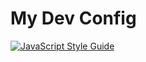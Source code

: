 # My Dev Config

[![JavaScript Style Guide](https://cdn.rawgit.com/standard/standard/master/badge.svg)](https://github.com/standard/standard)
